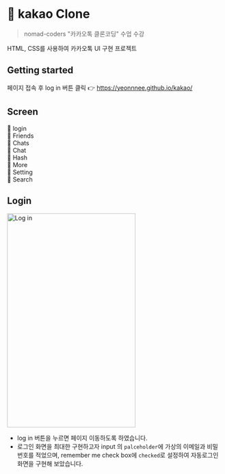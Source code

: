 # :closed_book: kakao Clone

>nomad-coders "카카오톡 클론코딩" 수업 수강

HTML, CSS를 사용하여 카카오톡 UI 구현 프로젝트


## Getting started

페이지 접속 후 log in 버튼 클릭 :point_right:  https://yeonnnee.github.io/kakao/ 




## Screen
:seedling: login <br>
:seedling: Friends <br>
:seedling: Chats <br>
:seedling: Chat <br>
:seedling: Hash <br>
:seedling: More <br>
:seedling: Setting <br>
:seedling: Search <br>



## Login 

<img src="https://user-images.githubusercontent.com/61894688/87580788-f9a68500-c712-11ea-90bf-9a92225084c0.png" width="300px" height="500px" alt="Log in"></img>

- log in  버튼을 누르면 페이지 이동하도록 하였습니다.
- 로그인 화면을 최대한 구현하고자 input 의 `palceholder`에 가상의 이메일과 비밀번호를 적었으며, remember me check box에 `checked`로 설정하여 자동로그인 화면을 구현해 보았습니다.


